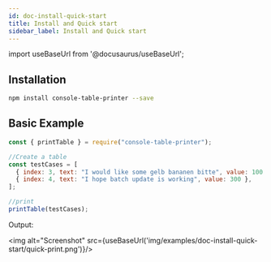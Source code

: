 ```yaml
---
id: doc-install-quick-start
title: Install and Quick start
sidebar_label: Install and Quick start
---
```


import useBaseUrl from '@docusaurus/useBaseUrl';

## Installation

```bash npm2yarn
npm install console-table-printer --save
```

## Basic Example

```javascript
const { printTable } = require("console-table-printer");

//Create a table
const testCases = [
  { index: 3, text: "I would like some gelb bananen bitte", value: 100 },
  { index: 4, text: "I hope batch update is working", value: 300 },
];

//print
printTable(testCases);
```

Output:

<img alt="Screenshot" src={useBaseUrl('img/examples/doc-install-quick-start/quick-print.png')}/>
